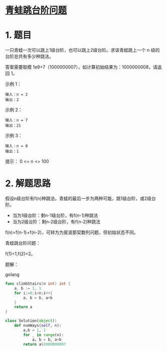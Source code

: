 
# [青蛙跳台阶问题](https://leetcode-cn.com/problems/qing-wa-tiao-tai-jie-wen-ti-lcof/)

#  1. 题目

一只青蛙一次可以跳上1级台阶，也可以跳上2级台阶。求该青蛙跳上一个 n 级的台阶总共有多少种跳法。

答案需要取模 1e9+7（1000000007），如计算初始结果为：1000000008，请返回 1。

示例 1：

```
输入：n = 2
输出：2
```
示例 2：
```
输入：n = 7
输出：21
```
示例 3：
```
输入：n = 0
输出：1
```
提示：
0 <= n <= 100

#  2. 解题思路

假设n级台阶有f(n)种跳法，青蛙的最后一步为两种可能，跳1级台阶，或2级台阶。

- 当为1级台阶：剩n-1级台阶，有f(n-1)种跳法
- 当为2级台阶：剩n-2级台阶，有f(n-2)种跳法

f(n)=f(n-1)+f(n-2)，可转为为斐波那契数列问题，但初始状态不同。

青蛙跳台阶问题：

f(1)=1,f(2)=2。

题解：

golang

```go
func climbStairs(n int) int {
    a, b := 1, 1
    for i:=0;i<n;i++{
        a, b = b, a+b
    }
    return a
}
```

```python
class Solution(object):
    def numWays(self, n):
        a,b = 1, 1
        for _ in range(n):
            a, b = b, a+b 
        return a%1000000007   
```

